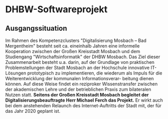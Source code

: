 # DHBW-Softwareprojekt

## **Ausgangssituation**
Im Rahmen des Kompetenzclusters "Digitalisierung Mosbach – Bad Mergentheim" besteht seit ca. eineinhalb Jahren eine informelle Kooperation zwischen der Großen Kreisstadt Mosbach und dem Studiengang "Wirtschaftsinformatik" der DHBW Mosbach.
Das Ziel dieser Zusammenarbeit besteht u.a. darin, auf der Grundlage von praktischen Problemstellungen der Stadt Mosbach an der Hochschule innovative IT-Lösungen prototypisch zu implementieren, die wiederum als Impuls für die Weiterentwicklung der kommunalen Informationsverar- beitung dienen können. Auf diese Weise findet ein reziproker Wissenstransfer zwischen der akademischen Lehre und der betrieblichen Praxis zum bilateralen Nutzen statt.
**Seitens der Großen Kreisstadt Mosbach begleitet der Digitalisierungsbeauftragte Herr Michael Ferch das Projekt.** Er wirkt auch bei dem anstehenden Relaunch des Internet-Auftritts der Stadt mit, der für das Jahr 2020 geplant ist.
